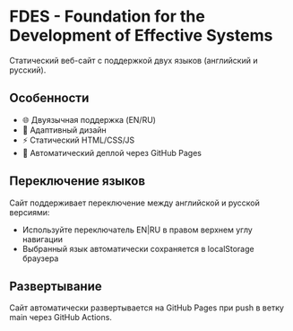 # FDES - Foundation for the Development of Effective Systems

Статический веб-сайт с поддержкой двух языков (английский и русский).

## Особенности

- 🌐 Двуязычная поддержка (EN/RU)
- 📱 Адаптивный дизайн
- ⚡ Статический HTML/CSS/JS
- 🚀 Автоматический деплой через GitHub Pages

## Переключение языков

Сайт поддерживает переключение между английской и русской версиями:
- Используйте переключатель EN|RU в правом верхнем углу навигации
- Выбранный язык автоматически сохраняется в localStorage браузера

## Развертывание

Сайт автоматически развертывается на GitHub Pages при push в ветку main через GitHub Actions.
